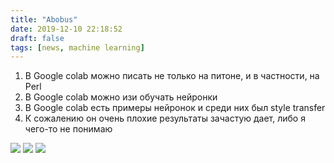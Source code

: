 ```yaml
---
title: "Abobus"
date: 2019-12-10 22:18:52
draft: false
tags: [news, machine learning]
---
```


1. В Google colab можно писать не только на питоне, и в частности, на Perl
2. В Google colab можно изи обучать нейронки
3. В Google colab есть примеры нейронок и среди них был style transfer
4. К сожалению он очень плохие результаты зачастую дает, либо я чего-то не понимаю

![](https://sun9-34.userapi.com/impg/8x_5_vQ20oEuhtkZn1sjsN8KMlNkJdGzHv9Fyg/WPlnrAxEcIU.jpg?size=512x384&quality=96&sign=865fd3b9ae33ba58d3923844284efffd&c_uniq_tag=luoSt0OoKah_x7gxkEp5frQzTRkNYnihKO8h144-_pM&type=album)
![](https://sun9-37.userapi.com/impg/3Tskc8XXy-fwuh4sXtbjS18DRQpx0vDMYXz0tw/QLPNP1sHjEU.jpg?size=512x512&quality=96&sign=521c5a08d85dab5ca1e74c4cd699226e&c_uniq_tag=UFNTtvdOwuJyUC0WrsaAwW7Eh1z3Fpbn23yL_oMJzPk&type=album)
![](https://sun9-84.userapi.com/impg/IXIjsOl_DnITAqKdZYqAs6zjKdbnwnjI8zfqlQ/0zdeNeQAeIQ.jpg?size=512x512&quality=96&sign=5ccf939dcefdc259db2b72a65643af81&c_uniq_tag=9Dk9o_xM7pYIyu651Fz8ApI4LP5ckp9375TKzzwGGZQ&type=album)
